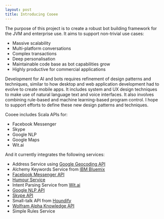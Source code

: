 ```yaml
---
layout: post
title: Introducing Cooee
---
```


The purpose of this project is to create a robust bot building framework for the JVM and enterprise use. It aims to support non-trivial use cases:
* Massive scalability
* Multi-platform conversations
* Complex transactions
* Deep personalisation
* Maintainable code base as bot capabilities grow
* Highly productive for commercial applications

Development for AI and bots requires refinement of design patterns and techniques, similar to how desktop and web application development had to evolve to create mobile apps. It includes system and UX design techniques to make use of natural language text and voice interfaces. It also involves combining rule-based and machine learning-based program control. I hope to support efforts to define these new design patterns and techniques.

Cooee includes Scala APIs for:
* Facebook Messenger
* Skype
* Google NLP
* Google Maps
* Wit.ai

And it currently integrates the following services:
* Address Service using [Google Geocoding API](https://developers.google.com/maps/documentation/geocoding/start)
* Alchemy Keywords Service from [IBM Bluemix](http://www.ibm.com/watson/developercloud/alchemy-language.html)
* [Facebook Messenger API](https://developers.facebook.com/docs/messenger-platform)
* [Humour Service](https://github.com/KiaFathi/tambalAPI)
* Intent Parsing Service from [Wit.ai](https://wit.ai/)
* [Google NLP API](https://cloud.google.com/natural-language/docs/)
* [Skype API](https://docs.botframework.com/en-us/skype/getting-started)
* Small-talk API from [Houndify](https://www.houndify.com/)
* [Wolfram Alpha Knowledge API](http://www.wolframalpha.com/widgets/)
* Simple Rules Service
